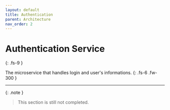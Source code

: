 ```yaml
---
layout: default
title: Authentication
parent: Architecture
nav_order: 2
---
```


# Authentication Service
{: .fs-9 }

The microservice that handles login and user's informations.
{: .fs-6 .fw-300 }

---

{: .note }
> This section is still not completed.